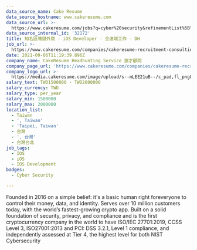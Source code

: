 ```yaml
---
data_source_name: Cake Resume
data_source_hostname: www.cakeresume.com
data_source_url: >-
  https://www.cakeresume.com/jobs?q=cyber%20security&refinementList%5Blang_name%5D%5B0%5D=English&refinementList%5Bsalary_type%5D=per_year&range%5Bsalary_range%5D%5Bmin%5D=1000000
data_source_internal_id: '32172'
title: 知名區塊鏈外商 - iOS Developer - 全遠端工作 - DH
job_url: >-
  https://www.cakeresume.com/companies/cakeresume-recruitment-consulting/jobs/909919
date: 2021-09-06T11:19:39.896Z
company_name: CakeResume Headhunting Service 獵才顧問
company_page_url: 'https://www.cakeresume.com/companies/cakeresume-recruitment-consulting'
company_logo_url: >-
  https://media.cakeresume.com/image/upload/s--mLEE21uB--/c_pad,fl_png8,h_200,w_200/v1620881212/vdbipassrdfr8omwzeq6.png
salary_text: TWD1500000 - TWD2000000
salary_currency: TWD
salary_type: per_year
salary_min: 1500000
salary_max: 2000000
location_list:
  - Taiwan
  - ', Taiwan'
  - 'Taipei, Taiwan'
  - 台灣
  - ', 台灣'
  - 台灣台北
job_tags:
  - IOS
  - iOS
  - IOS Development
badges:
  - Cyber Security

---
```


Founded in 2016 on a simple belief: it's a basic human right foreveryone to control their money, data, and identity. Serves over 10 million customers today, with the world’s fastest-growing crypto app. Built on a solid foundation of security, privacy, and compliance and is the first cryptocurrency company in the world to have ISO/IEC 27701:2019, CCSS Level 3, ISO27001:2013 and PCI: DSS 3.2.1, Level 1 compliance, and independently assessed at Tier 4, the highest level for both NIST Cybersecurity 